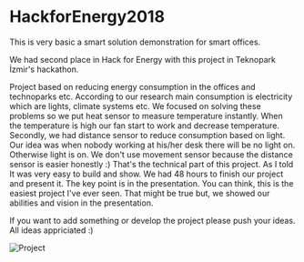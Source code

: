 # HackforEnergy2018
This is very basic a smart solution demonstration for smart offices.

  We had second place in Hack for Energy with this project in Teknopark İzmir's hackathon. 
  
  Project based on reducing energy consumption in the offices and technoparks etc. According to our research main consumption is electricity which are lights, climate systems etc. 
  We focused on solving these problems so we put heat sensor to measure temperature instantly. When the temperature is high our fan start to work and decrease temperature. Secondly, we had distance sensor to reduce consumption based on light. Our idea was when nobody working at his/her desk there will be no light on. Otherwise light is on. We don't use movement sensor because the distance sensor is easier honestly :) That's the technical part of this project. As I told It was very easy to build and show. We had 48 hours to finish our project and present it. The key point is in the presentation. You can think, this is the easiest project I've ever seen. That might be true but, we showed our abilities and vision in the presentation.
  
If you want to add something or develop the project please push your ideas. All ideas appriciated :)

![Project](https://ibb.co/grfeXo)
